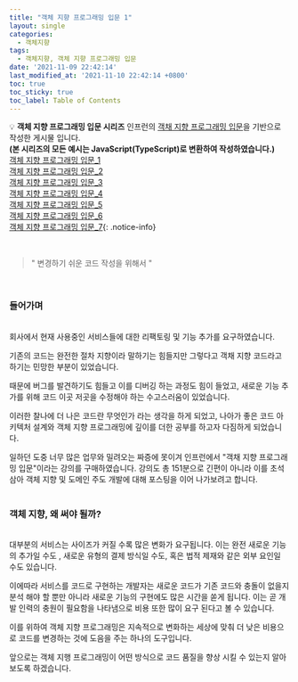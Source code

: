 ```yaml
---
title: "객체 지향 프로그래밍 입문 1"
layout: single
categories:
  - 객체지향
tags:
  - 객체지향, 객체 지향 프로그래밍 입문
date: '2021-11-09 22:42:14'
last_modified_at: '2021-11-10 22:42:14 +0800'
toc: true
toc_sticky: true
toc_label: Table of Contents
---
```


💡 **객체 지향 프로그래밍 입문 시리즈** 인프런의 [객채 지향 프로그래밍 입문](https://www.inflearn.com/course/%EA%B0%9D%EC%B2%B4-%EC%A7%80%ED%96%A5-%ED%94%84%EB%A1%9C%EA%B7%B8%EB%9E%98%EB%B0%8D-%EC%9E%85%EB%AC%B8)을 기반으로 작성한 게시물 입니다. <br>  **(본 시리즈의 모든 예시는 JavaScript(TypeScript)로 변환하여 작성하였습니다.)**<br>[객체 지향 프로그래밍 입문_1](https://www.notion.so/_1-54441a069e91437096990dc86e82d38c)<br>[객체 지향 프로그래밍 입문_2](https://www.notion.so/_2-2475afa1ef5441a3b2c8443a6dd2fdcf)<br>[객체 지향 프로그래밍 입문_3](https://www.notion.so/_3-9700449fc30c44cc85016510c08e8fff)<br>[객체 지향 프로그래밍 입문_4](https://www.notion.so/_4-9fac4cd90869468eba6bac00971b2d8b)<br>[객체 지향 프로그래밍 입문_5](https://www.notion.so/_5-88bcb5aafa0f45d08d30dcc76c73f409)<br>[객체 지향 프로그래밍 입문_6](https://www.notion.so/_6-94e2069712f04ecd8c59871b0709b6ce)<br>[객체 지향 프로그래밍 입문_7](https://www.notion.so/_7-35065f3f7f65490cada89ccfe6825d28){: .notice-info}

<br>

> " 변경하기 쉬운 코드 작성을 위해서 "

<br>

### 들어가며
<br>
회사에서 현재 사용중인 서비스들에 대한 리팩토링 및 기능 추가를 요구하였습니다.

기존의 코드는 완전한 절차 지향이라 말하기는 힘들지만 그렇다고 객채 지향 코드라고 하기는 민망한 부분이 있었습니다. 

때문에 버그를 발견하기도 힘들고 이를 디버깅 하는 과정도 힘이 들었고, 새로운 기능 추가를 위해 코드 이곳 저곳을 수정해야 하는 수고스러움이 있었습니다.

이러한 찰나에 더 나은 코드란 무엇인가 라는 생각을 하게 되었고, 나아가 좋은 코드 아키텍처 설계와 객체 지향 프로그래밍에 깊이를 더한 공부를 하고자 다짐하게 되었습니다.

일하던 도중 너무 많은 업무와 밀려오는 짜증에 못이겨 인프런에서 "객채 지향 프로그래밍 입문"이라는 강의를 구매하였습니다. 강의도 총 151분으로 긴편이 아니라 이를 초석 삼아 객체 지향 및 도메인 주도 개발에 대해 포스팅을 이어 나가보려고 합니다.
<br><br>

### 객체 지향, 왜 써야 될까?
<br>
대부분의 서비스는 사이즈가 커질 수록  많은 변화가 요구됩니다. 이는 완전 새로운 기능의 추가일 수도 , 새로운 유형의 결제 방식일 수도, 혹은 법적 제재와 같은 외부 요인일 수도 있습니다.

이에따라 서비스를 코드로 구현하는 개발자는 새로운 코드가 기존 코드와 충돌이 없을지 분석 해야 할 뿐만 아니라 새로운 기능의 구현에도 많은 시간을 쏟게 됩니다. 이는 곧 개발 인력의 충원이 필요함을 나타냄으로 비용 또한 많이 요구 된다고 볼 수 있습니다.

이를 위하여 객체 지향 프로그래밍은 지속적으로 변화하는 세상에 맞춰 더 낮은 비용으로 코드를 변경하는 것에 도음을 주는 하나의 도구입니다.

앞으로는 객체 지행 프로그래밍이 어떤 방식으로 코드 품질을 향상 시킬 수 있는지 알아보도록 하겠습니다.